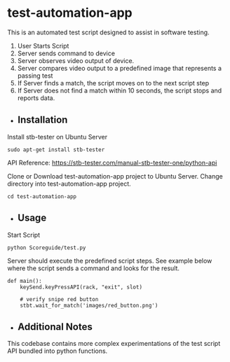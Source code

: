 # test-automation-app


This is an automated test script designed to assist in software testing.

1. User Starts Script
2. Server sends command to device
3. Server observes video output of device.
4. Server compares video output to a predefined image that represents a passing test
5. If Server finds a match, the script moves on to the next script step
6. If Server does not find a match within 10 seconds, the script stops and reports data.

* ## Installation
Install stb-tester on Ubuntu Server
```
sudo apt-get install stb-tester

```
API Reference: <https://stb-tester.com/manual-stb-tester-one/python-api> 

Clone or Download test-automation-app project to Ubuntu Server.
Change directory into test-automation-app project.
```
cd test-automation-app
```

* ## Usage
Start Script
```
python Scoreguide/test.py
```
Server should execute the predefined script steps. See example below where the script sends a command and looks for the result.
```
def main():
	keySend.keyPressAPI(rack, "exit", slot)

	# verify snipe red button
	stbt.wait_for_match('images/red_button.png')

```
* ## Additional Notes
This codebase contains more complex experimentations of the test script API bundled into python functions.
